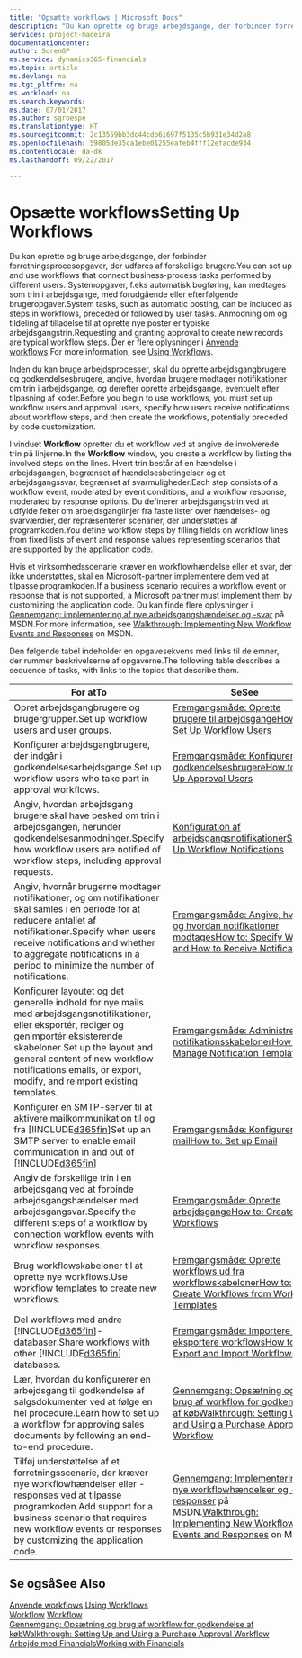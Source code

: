 ```yaml
---
title: "Opsætte workflows | Microsoft Docs"
description: "Du kan oprette og bruge arbejdsgange, der forbinder forretningsprocesopgaver, der udføres af forskellige brugere. Systemopgaver, f.eks automatisk bogføring, kan medtages som trin i arbejdsgange, med forudgående eller efterfølgende brugeropgaver. Anmodning om og tildeling af tilladelse til at oprette nye poster er typiske arbejdsgangstrin."
services: project-madeira
documentationcenter: 
author: SorenGP
ms.service: dynamics365-financials
ms.topic: article
ms.devlang: na
ms.tgt_pltfrm: na
ms.workload: na
ms.search.keywords: 
ms.date: 07/01/2017
ms.author: sgroespe
ms.translationtype: HT
ms.sourcegitcommit: 2c13559bb3dc44cdb61697f5135c5b931e34d2a8
ms.openlocfilehash: 59805de35ca1ebe01255eafeb4fff12efacde934
ms.contentlocale: da-dk
ms.lasthandoff: 09/22/2017

---
```

# <a name="setting-up-workflows"></a><span data-ttu-id="6aa50-105">Opsætte workflows</span><span class="sxs-lookup"><span data-stu-id="6aa50-105">Setting Up Workflows</span></span>
<span data-ttu-id="6aa50-106">Du kan oprette og bruge arbejdsgange, der forbinder forretningsprocesopgaver, der udføres af forskellige brugere.</span><span class="sxs-lookup"><span data-stu-id="6aa50-106">You can set up and use workflows that connect business-process tasks performed by different users.</span></span> <span data-ttu-id="6aa50-107">Systemopgaver, f.eks automatisk bogføring, kan medtages som trin i arbejdsgange, med forudgående eller efterfølgende brugeropgaver.</span><span class="sxs-lookup"><span data-stu-id="6aa50-107">System tasks, such as automatic posting, can be included as steps in workflows, preceded or followed by user tasks.</span></span> <span data-ttu-id="6aa50-108">Anmodning om og tildeling af tilladelse til at oprette nye poster er typiske arbejdsgangstrin.</span><span class="sxs-lookup"><span data-stu-id="6aa50-108">Requesting and granting approval to create new records are typical workflow steps.</span></span> <span data-ttu-id="6aa50-109">Der er flere oplysninger i [Anvende workflows](across-use-workflows.md).</span><span class="sxs-lookup"><span data-stu-id="6aa50-109">For more information, see [Using Workflows](across-use-workflows.md).</span></span>  

 <span data-ttu-id="6aa50-110">Inden du kan bruge arbejdsprocesser, skal du oprette arbejdsgangbrugere og godkendelsesbrugere, angive, hvordan brugere modtager notifikationer om trin i arbejdsgange, og derefter oprette arbejdsgange, eventuelt efter tilpasning af koder.</span><span class="sxs-lookup"><span data-stu-id="6aa50-110">Before you begin to use workflows, you must set up workflow users and approval users, specify how users receive notifications about workflow steps, and then create the workflows, potentially preceded by code customization.</span></span>  

 <span data-ttu-id="6aa50-111">I vinduet **Workflow** opretter du et workflow ved at angive de involverede trin på linjerne.</span><span class="sxs-lookup"><span data-stu-id="6aa50-111">In the **Workflow** window, you create a workflow by listing the involved steps on the lines.</span></span> <span data-ttu-id="6aa50-112">Hvert trin består af en hændelse i arbejdsgangen, begrænset af hændelsesbetingelser og et arbejdsgangssvar, begrænset af svarmuligheder.</span><span class="sxs-lookup"><span data-stu-id="6aa50-112">Each step consists of a workflow event, moderated by event conditions, and a workflow response, moderated by response options.</span></span> <span data-ttu-id="6aa50-113">Du definerer arbejdsgangstrin ved at udfylde felter om arbejdsganglinjer fra faste lister over hændelses- og svarværdier, der repræsenterer scenarier, der understøttes af programkoden.</span><span class="sxs-lookup"><span data-stu-id="6aa50-113">You define workflow steps by filling fields on workflow lines from fixed lists of event and response values representing scenarios that are supported by the application code.</span></span>  

 <span data-ttu-id="6aa50-114">Hvis et virksomhedsscenarie kræver en workflowhændelse eller et svar, der ikke understøttes, skal en Microsoft-partner implementere dem ved at tilpasse programkoden.</span><span class="sxs-lookup"><span data-stu-id="6aa50-114">If a business scenario requires a workflow event or response that is not supported, a Microsoft partner must implement them by customizing the application code.</span></span> <span data-ttu-id="6aa50-115">Du kan finde flere oplysninger i [Gennemgang: implementering af nye arbejdsgangshændelser og -svar](https://msdn.microsoft.com/en-us/library/mt574349.aspx) på MSDN.</span><span class="sxs-lookup"><span data-stu-id="6aa50-115">For more information, see [Walkthrough: Implementing New Workflow Events and Responses](https://msdn.microsoft.com/en-us/library/mt574349.aspx) on MSDN.</span></span>

 <span data-ttu-id="6aa50-116">Den følgende tabel indeholder en opgavesekvens med links til de emner, der rummer beskrivelserne af opgaverne.</span><span class="sxs-lookup"><span data-stu-id="6aa50-116">The following table describes a sequence of tasks, with links to the topics that describe them.</span></span>  

|<span data-ttu-id="6aa50-117">**For at**</span><span class="sxs-lookup"><span data-stu-id="6aa50-117">**To**</span></span>|<span data-ttu-id="6aa50-118">**Se**</span><span class="sxs-lookup"><span data-stu-id="6aa50-118">**See**</span></span>|  
|------------|-------------|  
|<span data-ttu-id="6aa50-119">Opret arbejdsgangbrugere og brugergrupper.</span><span class="sxs-lookup"><span data-stu-id="6aa50-119">Set up workflow users and user groups.</span></span>|[<span data-ttu-id="6aa50-120">Fremgangsmåde: Oprette brugere til arbejdsgange</span><span class="sxs-lookup"><span data-stu-id="6aa50-120">How to: Set Up Workflow Users</span></span>](across-how-to-set-up-workflow-users.md)|  
|<span data-ttu-id="6aa50-121">Konfigurer arbejdsgangbrugere, der indgår i godkendelsesarbejdsgange.</span><span class="sxs-lookup"><span data-stu-id="6aa50-121">Set up workflow users who take part in approval workflows.</span></span>|[<span data-ttu-id="6aa50-122">Fremgangsmåde: Konfigurere godkendelsesbrugere</span><span class="sxs-lookup"><span data-stu-id="6aa50-122">How to: Set Up Approval Users</span></span>](across-how-to-set-up-approval-users.md)|  
|<span data-ttu-id="6aa50-123">Angiv, hvordan arbejdsgang brugere skal have besked om trin i arbejdsgangen, herunder godkendelsesanmodninger.</span><span class="sxs-lookup"><span data-stu-id="6aa50-123">Specify how workflow users are notified of workflow steps, including approval requests.</span></span>|[<span data-ttu-id="6aa50-124">Konfiguration af arbejdsgangsnotifikationer</span><span class="sxs-lookup"><span data-stu-id="6aa50-124">Setting Up Workflow Notifications</span></span>](across-setting-up-workflow-notifications.md)|  
|<span data-ttu-id="6aa50-125">Angiv, hvornår brugerne modtager notifikationer, og om notifikationer skal samles i en periode for at reducere antallet af notifikationer.</span><span class="sxs-lookup"><span data-stu-id="6aa50-125">Specify when users receive notifications and whether to aggregate notifications in a period to minimize the number of notifications.</span></span>|[<span data-ttu-id="6aa50-126">Fremgangsmåde: Angive, hvornår og hvordan notifikationer modtages</span><span class="sxs-lookup"><span data-stu-id="6aa50-126">How to: Specify When and How to Receive Notifications</span></span>](across-how-to-specify-when-and-how-to-receive-notifications.md)|  
|<span data-ttu-id="6aa50-127">Konfigurer layoutet og det generelle indhold for nye mails med arbejdsgangsnotifikationer, eller eksportér, rediger og genimportér eksisterende skabeloner.</span><span class="sxs-lookup"><span data-stu-id="6aa50-127">Set up the layout and general content of new workflow notifications emails, or export, modify, and reimport existing templates.</span></span>|[<span data-ttu-id="6aa50-128">Fremgangsmåde: Administrere notifikationsskabeloner</span><span class="sxs-lookup"><span data-stu-id="6aa50-128">How to: Manage Notification Templates</span></span>](across-how-to-manage-notification-templates.md)|  
|<span data-ttu-id="6aa50-129">Konfigurer en SMTP-server til at aktivere mailkommunikation til og fra [!INCLUDE[d365fin](includes/d365fin_md.md)]</span><span class="sxs-lookup"><span data-stu-id="6aa50-129">Set up an SMTP server to enable email communication in and out of [!INCLUDE[d365fin](includes/d365fin_md.md)]</span></span>|[<span data-ttu-id="6aa50-130">Fremgangsmåde: Konfigurere mail</span><span class="sxs-lookup"><span data-stu-id="6aa50-130">How to: Set up Email</span></span>](madeira-how-setup-email.md)|
|<span data-ttu-id="6aa50-131">Angiv de forskellige trin i en arbejdsgang ved at forbinde arbejdsgangshændelser med arbejdsgangsvar.</span><span class="sxs-lookup"><span data-stu-id="6aa50-131">Specify the different steps of a workflow by connection workflow events with workflow responses.</span></span>|[<span data-ttu-id="6aa50-132">Fremgangsmåde: Oprette arbejdsgange</span><span class="sxs-lookup"><span data-stu-id="6aa50-132">How to: Create Workflows</span></span>](across-how-to-create-workflows.md)|  
|<span data-ttu-id="6aa50-133">Brug workflowskabeloner til at oprette nye workflows.</span><span class="sxs-lookup"><span data-stu-id="6aa50-133">Use workflow templates to create new workflows.</span></span>|[<span data-ttu-id="6aa50-134">Fremgangsmåde: Oprette workflows ud fra workflowskabeloner</span><span class="sxs-lookup"><span data-stu-id="6aa50-134">How to: Create Workflows from Workflow Templates</span></span>](across-how-to-create-workflows-from-workflow-templates.md)|  
|<span data-ttu-id="6aa50-135">Del workflows med andre [!INCLUDE[d365fin](includes/d365fin_md.md)]-databaser.</span><span class="sxs-lookup"><span data-stu-id="6aa50-135">Share workflows with other [!INCLUDE[d365fin](includes/d365fin_md.md)] databases.</span></span>|[<span data-ttu-id="6aa50-136">Fremgangsmåde: Importere og eksportere workflows</span><span class="sxs-lookup"><span data-stu-id="6aa50-136">How to: Export and Import Workflows</span></span>](across-how-to-export-and-import-workflows.md)|  
|<span data-ttu-id="6aa50-137">Lær, hvordan du konfigurerer en arbejdsgang til godkendelse af salgsdokumenter ved at følge en hel procedure.</span><span class="sxs-lookup"><span data-stu-id="6aa50-137">Learn how to set up a workflow for approving sales documents by following an end-to-end procedure.</span></span>|[<span data-ttu-id="6aa50-138">Gennemgang: Opsætning og brug af workflow for godkendelse af køb</span><span class="sxs-lookup"><span data-stu-id="6aa50-138">Walkthrough: Setting Up and Using a Purchase Approval Workflow</span></span>](walkthrough-setting-up-and-using-a-purchase-approval-workflow.md)|  
|<span data-ttu-id="6aa50-139">Tilføj understøttelse af et forretningsscenarie, der kræver nye workflowhændelser eller -responses ved at tilpasse programkoden.</span><span class="sxs-lookup"><span data-stu-id="6aa50-139">Add support for a business scenario that requires new workflow events or responses by customizing the application code.</span></span>|<span data-ttu-id="6aa50-140">[Gennemgang: Implementering af nye workflowhændelser og -responser](https://msdn.microsoft.com/en-us/library/mt574349.aspx) på MSDN.</span><span class="sxs-lookup"><span data-stu-id="6aa50-140">[Walkthrough: Implementing New Workflow Events and Responses](https://msdn.microsoft.com/en-us/library/mt574349.aspx) on MSDN.</span></span>|  

## <a name="see-also"></a><span data-ttu-id="6aa50-141">Se også</span><span class="sxs-lookup"><span data-stu-id="6aa50-141">See Also</span></span>  
 <span data-ttu-id="6aa50-142">[Anvende workflows](across-use-workflows.md) </span><span class="sxs-lookup"><span data-stu-id="6aa50-142">[Using Workflows](across-use-workflows.md) </span></span>  
 <span data-ttu-id="6aa50-143">[Workflow](across-workflow.md) </span><span class="sxs-lookup"><span data-stu-id="6aa50-143">[Workflow](across-workflow.md) </span></span>  
 [<span data-ttu-id="6aa50-144">Gennemgang: Opsætning og brug af workflow for godkendelse af køb</span><span class="sxs-lookup"><span data-stu-id="6aa50-144">Walkthrough: Setting Up and Using a Purchase Approval Workflow</span></span>](walkthrough-setting-up-and-using-a-purchase-approval-workflow.md)  
 [<span data-ttu-id="6aa50-145">Arbejde med Financials</span><span class="sxs-lookup"><span data-stu-id="6aa50-145">Working with Financials</span></span>](ui-work-product.md)

